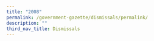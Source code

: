 ```yaml
---
title: "2008"
permalink: /government-gazette/dismissals/permalink/
description: ""
third_nav_title: Dismissals
---
```

